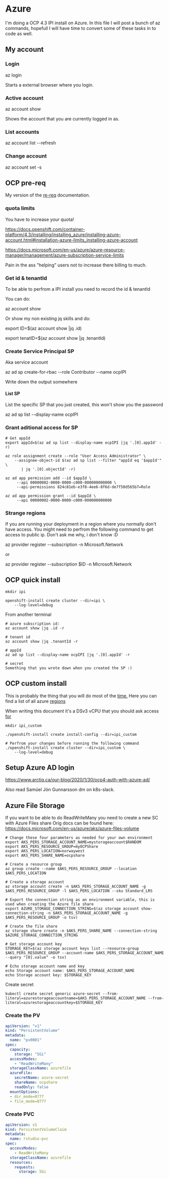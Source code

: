 # Azure

I'm doing a OCP 4.3 IPI install on Azure.
In this file I will post a bunch of az commands, hopefull I will have time to convert some of these tasks in to code as well.

## My account

### Login

az login

Starts a external browser where you login.

### Active account

az account show

Shows the account that you are currently logged in as.

### List accounts

az account list --refresh

### Change account

az account set -s <id>

## OCP pre-req

My version of the [re-req](https://docs.openshift.com/container-platform/4.3/installing/installing_azure/installing-azure-account.html) documentation.

### quota limits

You have to increase your quota!

https://docs.openshift.com/container-platform/4.3/installing/installing_azure/installing-azure-account.html#installation-azure-limits_installing-azure-account

https://docs.microsoft.com/en-us/azure/azure-resource-manager/management/azure-subscription-service-limits

Pain in the ass "helping" users not to increase there billing to much.

### Get id & tenantId

To be able to perfrom a IPI install you need to record the id & tenantId

You can do:

az account show

Or show my non existing jq skills and do:

export ID=$(az account show |jq .id)

export tenatID=$(az account show |jq .tenantId)

### Create Service Principal SP

Aka service account

az ad sp create-for-rbac --role Contributor --name ocpIPI

Write down the output somewhere

#### List SP

List the specific SP that you just created, this won't show you the password

az ad sp list --display-name ocpIPI

### Grant aditional access for SP

```shell
# Get appId
export appId=$(az ad sp list --display-name ocpIPI |jq '.[0].appId' -r)

az role assignment create --role "User Access Administrator" \
    --assignee-object-id $(az ad sp list --filter "appId eq '$appId'" \
       | jq '.[0].objectId' -r)

az ad app permission add --id $appId \
     --api 00000002-0000-0000-c000-000000000000 \
     --api-permissions 824c81eb-e3f8-4ee6-8f6d-de7f50d565b7=Role

az ad app permission grant --id $appId \
     --api 00000002-0000-0000-c000-000000000000
```

### Strange regions

If you are running your deployment in a region where you normally don't have access.
You might need to perfrom the following command to get access to public ip.
Don't ask me why, i don't know :D

az provider register --subscription <subscription-id> -n Microsoft.Network

or

az provider register --subscription $ID -n Microsoft.Network

## OCP quick install

```shell
mkdir ipi

openshift-install create cluster --dir=ipi \
    --log-level=debug

```

From another terminal

```shell
# azure subscription id:
az account show |jq .id -r

# tenant id
az account show |jq .tenantId -r

# appId
az ad sp list --display-name ocpIPI |jq '.[0].appId' -r

# secret
Something that you wrote down when you created the SP :)
```

## OCP custom install

This is probably the thing that you will do most of the [time.](https://docs.openshift.com/container-platform/4.4/installing/installing_azure/installing-azure-customizations.html#installing-azure-customizations)
Here you can find a list of all azure [regions](https://azure.microsoft.com/en-us/global-infrastructure/locations/)

When writing this document it's a DSv3 vCPU that you should ask access [for](https://docs.microsoft.com/en-us/azure/virtual-machines/dv3-dsv3-series)

```shell
mkdir ipi_custom

./openshift-install create install-config --dir=ipi_custom

# Perfrom your changes before running the following command
./openshift-install create cluster --dir=ipi_custom \
    --log-level=debug

```

## Setup Azure AD login

https://www.arctiq.ca/our-blog/2020/1/30/ocp4-auth-with-azure-ad/

Also read Samúel Jón Gunnarsson dm on k8s-slack.

## Azure File Storage

If you want to be able to do ReadWriteMany you need to create a new SC with Azure Files share
Orig docs can be found here: https://docs.microsoft.com/en-us/azure/aks/azure-files-volume

```shell
# Change these four parameters as needed for your own environment
export AKS_PERS_STORAGE_ACCOUNT_NAME=mystorageaccount$RANDOM
export AKS_PERS_RESOURCE_GROUP=myOCPShare
export AKS_PERS_LOCATION=norwaywest
export AKS_PERS_SHARE_NAME=ocpshare

# Create a resource group
az group create --name $AKS_PERS_RESOURCE_GROUP --location $AKS_PERS_LOCATION

# Create a storage account
az storage account create -n $AKS_PERS_STORAGE_ACCOUNT_NAME -g $AKS_PERS_RESOURCE_GROUP -l $AKS_PERS_LOCATION --sku Standard_LRS

# Export the connection string as an environment variable, this is used when creating the Azure file share
export AZURE_STORAGE_CONNECTION_STRING=$(az storage account show-connection-string -n $AKS_PERS_STORAGE_ACCOUNT_NAME -g $AKS_PERS_RESOURCE_GROUP -o tsv)

# Create the file share
az storage share create -n $AKS_PERS_SHARE_NAME --connection-string $AZURE_STORAGE_CONNECTION_STRING

# Get storage account key
STORAGE_KEY=$(az storage account keys list --resource-group $AKS_PERS_RESOURCE_GROUP --account-name $AKS_PERS_STORAGE_ACCOUNT_NAME --query "[0].value" -o tsv)

# Echo storage account name and key
echo Storage account name: $AKS_PERS_STORAGE_ACCOUNT_NAME
echo Storage account key: $STORAGE_KEY
```

Create secret
```shell
kubectl create secret generic azure-secret --from-literal=azurestorageaccountname=$AKS_PERS_STORAGE_ACCOUNT_NAME --from-literal=azurestorageaccountkey=$STORAGE_KEY
```

### Create the PV

```yaml
apiVersion: "v1"
kind: "PersistentVolume"
metadata:
  name: "pv0001"
spec:
  capacity:
    storage: "5Gi"
  accessModes:
    - "ReadWriteMany"
  storageClassName: azurefile
  azureFile:
    secretName: azure-secret
    shareName: ocpshare
    readOnly: false
  mountOptions:
  - dir_mode=0777
  - file_mode=0777
```

### Create PVC

```yaml
apiVersion: v1
kind: PersistentVolumeClaim
metadata:
  name: rstudio-pvc
spec:
  accessModes:
    - ReadWriteMany
  storageClassName: azurefile
  resources:
    requests:
      storage: 5Gi
```

